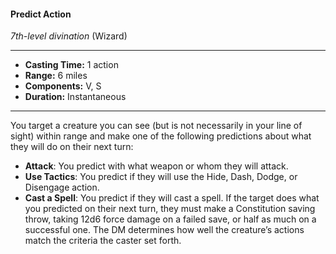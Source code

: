 #### Predict Action
*7th-level divination* (Wizard)
___
- **Casting Time:** 1 action
- **Range:** 6 miles
- **Components:** V, S
- **Duration:** Instantaneous
---
You target a creature you can see (but is not necessarily in your line of sight) within range and make one of the following predictions about what they will do on their next turn:
* **Attack**: You predict with what weapon or whom they will attack.
* **Use Tactics**: You predict if they will use the Hide, Dash, Dodge, or Disengage action.
* **Cast a Spell**: You predict if they will cast a spell. If the target does what you predicted on their next turn, they must make a Constitution saving throw, taking 12d6 force damage on a failed save, or half as much on a successful one. The DM determines how well the creature’s actions match the criteria the caster set forth.
